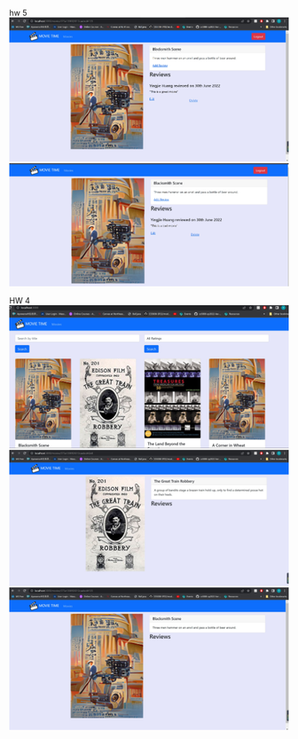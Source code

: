 hw 5
![review](snapshots/review.jpg)
![edit](snapshots/edit.jpg)

HW 4
![localhost](snapshots/localhost3000.jpg)
![withposter](snapshots/wPoster.jpg)
![noposter](snapshots/noPoster.jpg)

